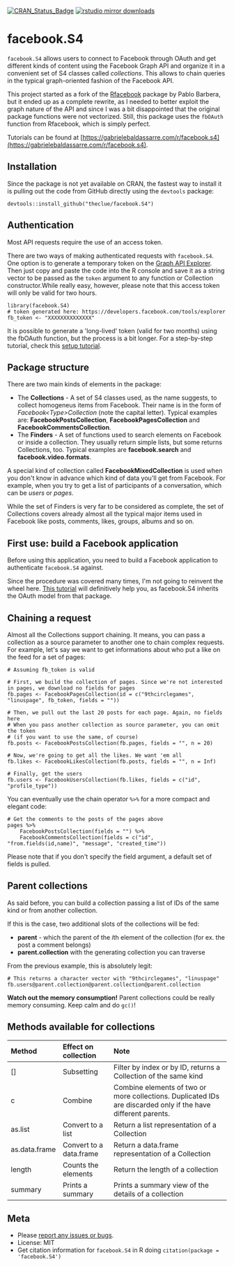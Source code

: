 [![CRAN_Status_Badge](http://www.r-pkg.org/badges/version/facebook.S4)](http://cran.r-project.org/package=facebook.S4)
[![rstudio mirror downloads](http://cranlogs.r-pkg.org/badges/grand-total/facebook.S4)](https://github.com/metacran/cranlogs.app)

facebook.S4
===========

`facebook.S4` allows users to connect to Facebook through OAuth and get different kinds of content using the Facebook Graph API and organize it in a convenient set of S4 classes called *collections*. This allows to chain queries in the typical graph-oriented fashion of the Facebook API.

This project started as a fork of the [Rfacebook](https://github.com/pablobarbera/Rfacebook) package by Pablo Barbera, but it ended up as a complete rewrite, as I needed to better exploit the graph nature of the API and since I was a bit disappointed that the original package functions were not vectorized. Still, this package uses the `fbOAuth` function from Rfacebook, which is simply perfect.

Tutorials can be found at [https://gabrielebaldassarre.com/r/facebook.s4](https://gabrielebaldassarre.com/r/facebook.s4).

## Installation

Since the package is not yet available on CRAN, the fastest way to install it is pulling out the code from GitHub directly using the `devtools` package:
    
    devtools::install_github("theclue/facebook.S4")

## Authentication

Most API requests require the use of an access token.

There are two ways of making authenticated requests with `facebook.S4`. One option is to generate a temporary token on the [Graph API Explorer](https://developers.facebook.com/tools/explorer). Then just copy and paste the code into the R console and save it as a string vector to be passed as the `token` argument to any function or Collection constructor.While really easy, however, please note that this access token will only be valid for two hours. 

    library(facebook.S4)
    # token generated here: https://developers.facebook.com/tools/explorer 
    fb_token <- "XXXXXXXXXXXXXX"

It is possible to generate a 'long-lived' token (valid for two months) using the fbOAuth function, but the process is a bit longer. For a step-by-step tutorial, check this [setup tutorial](http://thinktostart.com/analyzing-facebook-with-r/).

## Package structure

There are two main kinds of elements in the package:

* The **Collections** - A set of S4 classes used, as the name suggests, to collect homogeneus items from Facebook. Their name is in the form of *Facebook&lt;Type&gt;Collection* (note the capital letter). Typical examples are: **FacebookPostsCollection**, **FacebookPagesCollection** and **FacebookCommentsCollection**.
* The **Finders** - A set of functions used to search elements on Facebook or inside a collection. They usually return simple lists, but some returns Collections, too. Typical examples are **facebook.search** and **facebook.video.formats**.

A special kind of collection called **FacebookMixedCollection** is used when you don't know in advance which kind of data you'll get from Facebook. For example, when you try to get a list of participants of a conversation, which can be *users* or *pages*.

While the set of Finders is very far to be considered as complete, the set of Collections covers already almost all the typical major items used in Facebook like posts, comments, likes, groups, albums and so on.

## First use: build a Facebook application

Before using this application, you need to build a Facebook application to authenticate `facebook.S4` against.

Since the procedure was covered many times, I'm not going to reinvent the wheel here. [This tutorial](https://github.com/pablobarbera/Rfacebook/wiki/How-to-get-started-with-RFacebook) will definitively help you, as facebook.S4 inherits the OAuth model from that package.

## Chaining a request

Almost all the Collections support chaining. It means, you can pass a collection as a source parameter to another one to chain complex requests. For example, let's say we want to get informations about who put a like on the feed for a set of pages:

    # Assuming fb_token is valid
    
    # First, we build the collection of pages. Since we're not interested in pages, we download no fields for pages
    fb.pages <- FacebookPagesCollection(id = c("9thcirclegames", "linuspage", fb_token, fields = ""))
    
    # Then, we pull out the last 20 posts for each page. Again, no fields here
    # When you pass another collection as source parameter, you can omit the token
    # (if you want to use the same, of course)
    fb.posts <- FacebookPostsCollection(fb.pages, fields = "", n = 20) 
    
    # Now, we're going to get all the likes. We want 'em all
    fb.likes <- FacebookLikesCollection(fb.posts, fields = "", n = Inf)
    
    # Finally, get the users
    fb.users <- FacebookUsersCollection(fb.likes, fields = c("id", "profile_type"))

You can eventually use the chain operator `%>%` for a more compact and elegant code:

    # Get the comments to the posts of the pages above
    pages %>% 
		FacebookPostsCollection(fields = "") %>%
     	FacebookCommentsCollection(fields = c("id", "from.fields(id,name)", "message", "created_time"))

Please note that if you don't specify the field argument, a default set of fields is pulled.

## Parent collections

As said before, you can build a collection passing a list of IDs of the same kind or from another collection.

If this is the case, two additional slots of the collections will be fed:

* **parent** - which the parent of the *i*th element of the collection (for ex. the post a comment belongs)
* **parent.collection** with the generating collection you can traverse

From the previous example, this is absolutely legit:

    # This returns a character vector with "9thcirclegames", "linuspage"
    fb.users@parent.collection@parent.collection@parent.collection
    
**Watch out the memory consumption!** Parent collections could be really memory consuming. Keep calm and do `gc()`!

## Methods available for collections

<table>
<colgroup>
<col style="text-align:left;"/>
<col style="text-align:left;"/>
<col style="text-align:left;"/>
</colgroup>

<thead>
<tr>
  	<th style="text-align:left;">Method</th>
	<th style="text-align:left;">Effect on collection</th>
	<th style="text-align:left;">Note</th>

</tr>
</thead>

<tbody>
<tr>
	<td style="text-align:left;">[]</td>
	<td style="text-align:left;">Subsetting</td>
	<td style="text-align:left;">Filter by index or by ID, returns a Collection of the same kind</td>
</tr>
<tr>
	<td style="text-align:left;">c</td>
	<td style="text-align:left;">Combine</td>
	<td style="text-align:left;">Combine elements of two or more collections. Duplicated IDs are discarded only if the have different parents.</td>
</tr>
<tr>
	<td style="text-align:left;">as.list</td>
	<td style="text-align:left;">Convert to a list</td>
	<td style="text-align:left;">Return a list representation of a Collection</td>
</tr>
<tr>
	<td style="text-align:left;">as.data.frame</td>
	<td style="text-align:left;">Convert to a data.frame</td>
	<td style="text-align:left;">Return a data.frame representation of a Collection</td>
</tr>
<tr>
	<td style="text-align:left;">length</td>
	<td style="text-align:left;">Counts the elements</td>
	<td style="text-align:left;">Return the length of a collection</td>
</tr>
<tr>
	<td style="text-align:left;">summary</td>
	<td style="text-align:left;">Prints a summary</td>
	<td style="text-align:left;">Prints a summary view of the details of a collection</td>
</tr>
</tbody>
</table>

## Meta

* Please [report any issues or bugs](https://github.com/theclue/facebook.s4/issues).
* License: MIT
* Get citation information for `facebook.S4` in R doing `citation(package = 'facebook.S4')`
